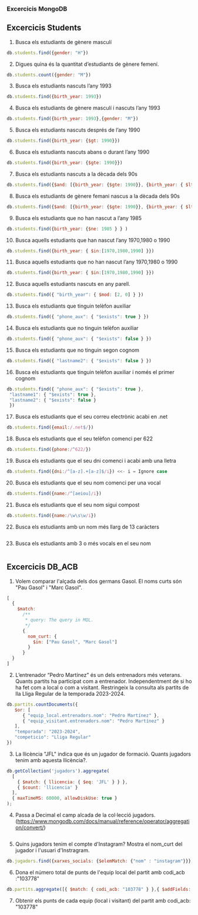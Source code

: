 ### Excercicis MongoDB
## Excercicis Students

1. Busca els estudiants de gènere masculí
```javascript
db.students.find({gender: "H"})
```
2. Digues quina és la quantitat d’estudiants de gènere femení.
```javascript
db.students.count({gender: "M"})
```
3. Busca els estudiants nascuts l’any 1993
```javascript
db.students.find({birth_year: 1993})
```
4. Busca els estudiants de gènere masculí i nascuts l’any 1993
```javascript
db.students.find({birth_year: 1993},{gender: "M"})
```
5. Busca els estudiants nascuts després de l’any 1990
```javascript
db.students.find({birth_year: {$gt: 1990}})
```
6. Busca els estudiants nascuts abans o durant l’any 1990
```javascript
db.students.find({birth_year: {$gte: 1990}})
```
7. Busca els estudiants nascuts a la dècada dels 90s
```javascript
db.students.find({$and: [{birth_year: {$gte: 1990}}, {birth_year: { $lte: 1999}}]})
```
8. Busca els estudiants de gènere femani nascus a la dècada dels 90s
```javascript
db.students.find({$and: [{birth_year: {$gte: 1990}}, {birth_year: { $lte: 1999}},{gender: "M"}]})
```
9. Busca els estudiants que no han nascut a l’any 1985
```javascript
db.students.find({birth_year: {$ne: 1985 } } )
```
10. Busca aquells estudiants que han nascut l’any 1970,1980 o 1990
```javascript
db.students.find({birth_year: { $in:[1970,1980,1990] }})
```
11. Busca aquells estudiants que no han nascut l’any 1970,1980 o 1990
```javascript
db.students.find({birth_year: { $in:[1970,1980,1990] }})
```
12. Busca aquells estudiants nascuts en any parell.
```javascript
db.students.find({ "birth_year": { $mod: [2, 0] } })
```
13. Busca els estudiants que tinguin telèfon auxiliar
```javascript
db.students.find({ "phone_aux": { "$exists": true } })
```
14. Busca els estudiants que no tinguin telèfon auxiliar
```javascript
db.students.find({ "phone_aux": { "$exists": false } })
```
15. Busca els estudiants que no tinguin segon cognom
```javascript
db.students.find({ "lastname2": { "$exists": false } })
```
16. Busca els estudiants que tinguin telèfon auxiliar i només el primer cognom
```javascript
db.students.find({ "phone_aux": { "$exists": true },
 "lastname1": { "$exists": true },                  
 "lastname2": { "$exists": false }
 })
```
17. Busca els estudiants que el seu correu electrònic acabi en .net
```javascript
db.students.find({email:/.net$/})
```
18. Busca els estudiants que el seu telèfon comenci per 622
```javascript
db.students.find({phone:/^622/})
```
19. Busca els estudiants que el seu dni comenci i acabi amb una lletra
```javascript
db.students.find({dni:/^[a-z].+[a-z]$/i}) <<- i = Ignore case
```
20. Busca els estudiants que el seu nom comenci per una vocal
```javascript
db.students.find({name:/^[aeiou]/i})
```
21. Busca els estudiants que el seu nom sigui compost
```javascript
db.students.find({name:/\w\s\w/i})
```
22. Busca els estudiants amb un nom més llarg de 13 caràcters
```javascript

```
23. Busca els estudiants amb 3 o més vocals en el seu nom
```javascript

```

## Excercicis DB_ACB
1. Volem comparar l'alçada dels dos germans Gasol. El noms curts són "Pau Gasol" i
"Marc Gasol".
```javascript
[
  {
    $match:
      /**
       * query: The query in MQL.
       */
      {
        nom_curt: {
          $in: ["Pau Gasol", "Marc Gasol"]
        }
      }
  }
]
```
2. L’entrenador “Pedro Martínez” és un dels entrenadors més veterans. Quants partits
ha participat com a entrenador. Independentment de si ho ha fet com a local o com
a visitant. Restringeix la consulta als partits de lla Lliga Regular de la temporada
2023-2024.
```JavaScript
db.partits.countDocuments({
   $or: [
      { "equip_local.entrenadors.nom": "Pedro Martínez" },
      { "equip_visitant.entrenadors.nom": "Pedro Martínez" }
   ],
   "temporada": "2023-2024",
   "competicio": "Lliga Regular"
})
```
3. La llicència "JFL" indica que és un jugador de formació. Quants jugadors tenim amb
aquesta llicència?.
```JavaScript
db.getCollection('jugadors').aggregate(
  [
    { $match: { llicencia: { $eq: 'JFL' } } },
    { $count: 'llicencia' }
  ],
  { maxTimeMS: 60000, allowDiskUse: true }
);
```
4. Passa a Decimal el camp alcada de la col·lecció jugadors.
(https://www.mongodb.com/docs/manual/reference/operator/aggregation/convert/)
```JavaScript

```
5. Quins jugadors tenim el compte d'Instagram? Mostra el nom_curt del jugador i
l'usuari d'Instragram.
```JavaScript
db.jugadors.find({xarxes_socials: {$elemMatch: {"nom" : "instagram"}}},{"xarxes_socials.$":1})
```

6. Dona el número total de punts de l'equip local del partit amb codi_acb :"103778"
```JavaScript
db.partits.aggregate([{ $match: { codi_acb: "103778" } },{ $addFields: { "equip_local.punts": { $toInt: "$equip_local.punts" } } },{ $project: { _id: 1, "equip_local.punts": 1 } }])
``` 
7. Obtenir els punts de cada equip (local i visitant) del partit amb codi_acb: "103778"
```JavaScript

```
